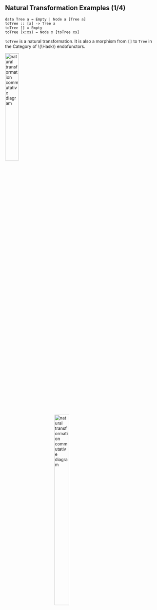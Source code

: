 Natural Transformation Examples (1/4)
------------------------------------

<pre><code class="haskell small">data Tree a = Empty | Node a [Tree a]
toTree :: [a] -> Tree a
toTree [] = Empty
toTree (x:xs) = Node x [toTree xs]</pre></code>


`toTree` is a natural transformation.
It is also a morphism from `[]` to `Tree` in the Category of \\(\\Hask\\) endofunctors.

<img style="float:left;width:30%" src="categories/img/mp/nattrans-list-tree.png" alt="natural transformation commutative diagram"/>
<figure style="float:right;width:60%">
<img style="width:40%" src="categories/img/mp/list-tree-endofunctor-morphism.png" alt="natural transformation commutative diagram"/>
</figure>
